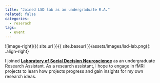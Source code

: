 ```yaml
---
title: "Joined LSD lab as an undergraduate R.A."
related: false
categories:
  - reserach
tags:
  - event
---
```

![image-right]({{ site.url }}{{ site.baseurl }}/assets/images/lsd-lab.png){: .align-right}

I joined  [**Laboratory of Social Decision Neuroscience**](http://socialdecisionneurosciencelab.org/) as an undergraduate Research Assistant. As a research assistant, I hope to engage in fMRI projects to learn how projects progress and gain insights for my own research ideas. 
